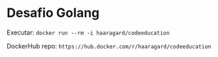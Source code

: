 # Desafio Golang

Executar:
`docker run --rm -i haaragard/codeeducation`

DockerHub repo:
`https://hub.docker.com/r/haaragard/codeeducation`